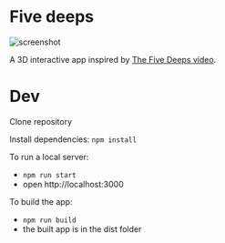 # Five deeps

![screenshot](./public/screenshot.png)

A 3D interactive app inspired by [The Five Deeps video](https://www.youtube.com/watch?v=tn4GJyuKBN8&ab_channel=Esri).

# Dev

Clone repository

Install dependencies: `npm install`

To run a local server:

- `npm run start`
- open http://localhost:3000

To build the app:

- `npm run build`
- the built app is in the dist folder
